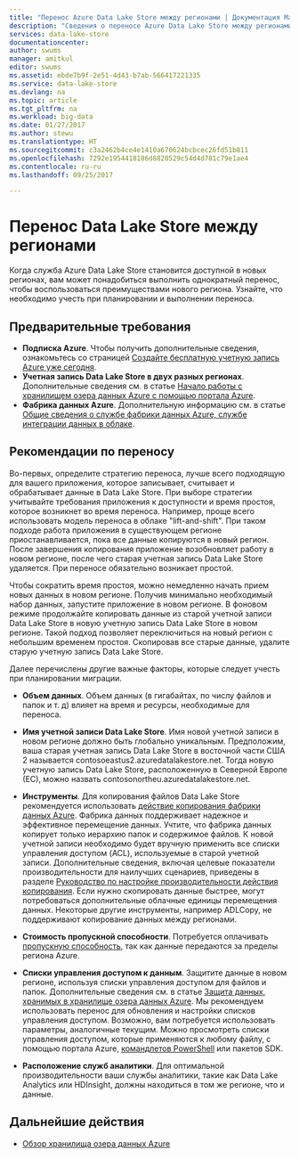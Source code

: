 ```yaml
---
title: "Перенос Azure Data Lake Store между регионами | Документация Майкрософт"
description: "Сведения о переносе Azure Data Lake Store между регионами."
services: data-lake-store
documentationcenter: 
author: swums
manager: amitkul
editor: swums
ms.assetid: ebde7b9f-2e51-4d43-b7ab-566417221335
ms.service: data-lake-store
ms.devlang: na
ms.topic: article
ms.tgt_pltfrm: na
ms.workload: big-data
ms.date: 01/27/2017
ms.author: stewu
ms.translationtype: HT
ms.sourcegitcommit: c3a2462b4ce4e1410a670624bcbcec26fd51b811
ms.openlocfilehash: 7292e1954418186d8820529c54d4d781c79e1ae4
ms.contentlocale: ru-ru
ms.lasthandoff: 09/25/2017

---
```

# <a name="migrate-data-lake-store-across-regions"></a>Перенос Data Lake Store между регионами

Когда служба Azure Data Lake Store становится доступной в новых регионах, вам может понадобиться выполнить однократный перенос, чтобы воспользоваться преимуществами нового региона. Узнайте, что необходимо учесть при планировании и выполнении переноса.

## <a name="prerequisites"></a>Предварительные требования

* **Подписка Azure**. Чтобы получить дополнительные сведения, ознакомьтесь со страницей [Создайте бесплатную учетную запись Azure уже сегодня](https://azure.microsoft.com/pricing/free-trial/).
* **Учетная запись Data Lake Store в двух разных регионах**. Дополнительные сведения см. в статье [Начало работы с хранилищем озера данных Azure с помощью портала Azure](data-lake-store-get-started-portal.md).
* **Фабрика данных Azure**. Дополнительную информацию см. в статье [Общие сведения о службе фабрики данных Azure, службе интеграции данных в облаке](../data-factory/introduction.md).


## <a name="migration-considerations"></a>Рекомендации по переносу

Во-первых, определите стратегию переноса, лучше всего подходящую для вашего приложения, которое записывает, считывает и обрабатывает данные в Data Lake Store. При выборе стратегии учитывайте требования приложения к доступности и время простоя, которое возникнет во время переноса. Например, проще всего использовать модель переноса в облаке "lift-and-shift". При таком подходе работа приложения в существующем регионе приостанавливается, пока все данные копируются в новый регион. После завершения копирования приложение возобновляет работу в новом регионе, после чего старая учетная запись Data Lake Store удаляется. При переносе обязательно возникает простой.

Чтобы сократить время простоя, можно немедленно начать прием новых данных в новом регионе. Получив минимально необходимый набор данных, запустите приложение в новом регионе. В фоновом режиме продолжайте копировать данные из старой учетной записи Data Lake Store в новую учетную запись Data Lake Store в новом регионе. Такой подход позволяет переключиться на новый регион с небольшим временем простоя. Скопировав все старые данные, удалите старую учетную запись Data Lake Store.

Далее перечислены другие важные факторы, которые следует учесть при планировании миграции.

* **Объем данных**. Объем данных (в гигабайтах, по числу файлов и папок и т. д) влияет на время и ресурсы, необходимые для переноса.

* **Имя учетной записи Data Lake Store**. Имя новой учетной записи в новом регионе должно быть глобально уникальным. Предположим, ваша старая учетная запись Data Lake Store в восточной части США 2 называется contosoeastus2.azuredatalakestore.net. Тогда новую учетную запись Data Lake Store, расположенную в Северной Европе (ЕС), можно назвать contosonortheu.azuredatalakestore.net.

* **Инструменты**. Для копирования файлов Data Lake Store рекомендуется использовать [действие копирования фабрики данных Azure](../data-factory/connector-azure-data-lake-store.md). Фабрика данных поддерживает надежное и эффективное перемещение данных. Учтите, что фабрика данных копирует только иерархию папок и содержимое файлов. К новой учетной записи необходимо будет вручную применить все списки управления доступом (ACL), используемые в старой учетной записи. Дополнительные сведения, включая целевые показатели производительности для наилучших сценариев, приведены в разделе [Руководство по настройке производительности действия копирования](../data-factory/copy-activity-performance.md). Если нужно скопировать данные быстрее, могут потребоваться дополнительные облачные единицы перемещения данных. Некоторые другие инструменты, например ADLCopy, не поддерживают копирование данных между регионами.  

* **Стоимость пропускной способности**. Потребуется оплачивать [пропускную способность](https://azure.microsoft.com/en-us/pricing/details/bandwidth/), так как данные передаются за пределы региона Azure.

* **Списки управления доступом к данным**. Защитите данные в новом регионе, используя списки управления доступом для файлов и папок. Дополнительные сведения см. в статье [Защита данных, хранимых в хранилище озера данных Azure](data-lake-store-secure-data.md). Мы рекомендуем использовать перенос для обновления и настройки списков управления доступом. Возможно, вам потребуется использовать параметры, аналогичные текущим. Можно просмотреть списки управления доступом, которые применяются к любому файлу, с помощью портала Azure, [командлетов PowerShell](/powershell/module/azurerm.datalakestore/get-azurermdatalakestoreitempermission) или пакетов SDK.  

* **Расположение служб аналитики**. Для оптимальной производительности ваши службы аналитики, такие как Data Lake Analytics или HDInsight, должны находиться в том же регионе, что и данные.  

## <a name="next-steps"></a>Дальнейшие действия
* [Обзор хранилища озера данных Azure](data-lake-store-overview.md)

